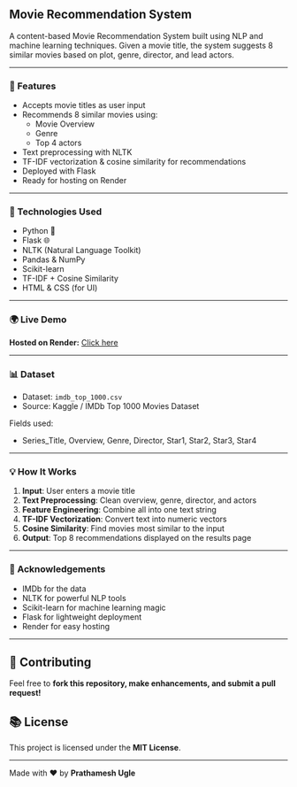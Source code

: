 ## Movie Recommendation System

A content-based Movie Recommendation System built using NLP and machine learning techniques. Given a movie title, the system suggests 8 similar movies based on plot, genre, director, and lead actors.

---

### 🚀 Features

- Accepts movie titles as user input
- Recommends 8 similar movies using:
  - Movie Overview
  - Genre
  - Top 4 actors
- Text preprocessing with NLTK
- TF-IDF vectorization & cosine similarity for recommendations
- Deployed with Flask
- Ready for hosting on Render

---

### 🧠 Technologies Used

- Python 🐍
- Flask 🌐
- NLTK (Natural Language Toolkit)
- Pandas & NumPy
- Scikit-learn
- TF-IDF + Cosine Similarity
- HTML & CSS (for UI)

---

### 🌍 Live Demo

**Hosted on Render:** [Click here](https://movie-recommendation-system-using-nlp-7.onrender.com)  

---

### 📊 Dataset

- Dataset: `imdb_top_1000.csv`
- Source: Kaggle / IMDb Top 1000 Movies Dataset

Fields used:
- Series_Title, Overview, Genre, Director, Star1, Star2, Star3, Star4

---

### 💡 How It Works

1. **Input**: User enters a movie title
2. **Text Preprocessing**: Clean overview, genre, director, and actors
3. **Feature Engineering**: Combine all into one text string
4. **TF-IDF Vectorization**: Convert text into numeric vectors
5. **Cosine Similarity**: Find movies most similar to the input
6. **Output**: Top 8 recommendations displayed on the results page

---

### 🙌 Acknowledgements

- IMDb for the data
- NLTK for powerful NLP tools
- Scikit-learn for machine learning magic
- Flask for lightweight deployment
- Render for easy hosting

---

## 🤝 Contributing
Feel free to **fork this repository, make enhancements, and submit a pull request!**

## 📚 License
This project is licensed under the **MIT License**.

---
Made with ❤️ by **Prathamesh Ugle**
